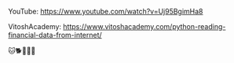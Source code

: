 YouTube:
https://www.youtube.com/watch?v=Uj95BgimHa8

VitoshAcademy:
https://www.vitoshacademy.com/python-reading-financial-data-from-internet/

🐱🐕👱‍♀️🐉
